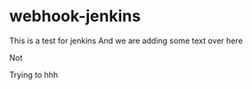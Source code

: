 # webhook-jenkins
This is a test for jenkins
And we are adding some text over here



Not


Trying to hhh
